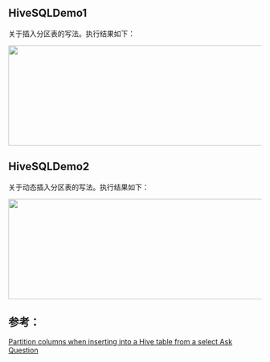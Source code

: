 ## HiveSQLDemo1
关于插入分区表的写法。执行结果如下：
<div align=center><img width="650" height="200" src="https://github.com/caserwin/daily-learning/raw/master/spark16/pic/spark_hive_demo1.png"/></div>

## HiveSQLDemo2
关于动态插入分区表的写法。执行结果如下：
<div align=center><img width="650" height="200" src="https://github.com/caserwin/daily-learning/raw/master/spark16/pic/spark_hive_demo2.png"/></div>


## 参考：
[Partition columns when inserting into a Hive table from a select
 Ask Question
](https://stackoverflow.com/questions/21651464/partition-columns-when-inserting-into-a-hive-table-from-a-select)